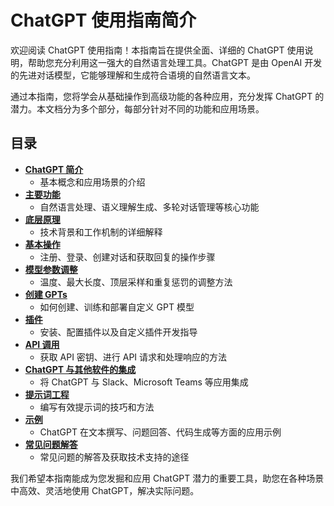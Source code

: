 # ChatGPT 使用指南简介

欢迎阅读 ChatGPT 使用指南！本指南旨在提供全面、详细的 ChatGPT 使用说明，帮助您充分利用这一强大的自然语言处理工具。ChatGPT 是由 OpenAI 开发的先进对话模型，它能够理解和生成符合语境的自然语言文本。

通过本指南，您将学会从基础操作到高级功能的各种应用，充分发挥 ChatGPT 的潜力。本文档分为多个部分，每部分针对不同的功能和应用场景。

## 目录

- [**ChatGPT 简介**](guide/ChatGPT-Introduction.md)
  - 基本概念和应用场景的介绍
- [**主要功能**](guide/ChatGPT-Key%20Features.md)
  - 自然语言处理、语义理解生成、多轮对话管理等核心功能
- [**底层原理**](guide/ChatGPT-Underlying%20Principles.md)
  - 技术背景和工作机制的详细解释
- [**基本操作**](guide/ChatGPT-Basic%20Operations.md)
  - 注册、登录、创建对话和获取回复的操作步骤
- [**模型参数调整**](guide/ChatGPT-Model%20Parameter%20Adjustment.md)
  - 温度、最大长度、顶层采样和重复惩罚的调整方法
- [**创建 GPTs**](guide/ChatGPT-Creating%20GPTs.md)
  - 如何创建、训练和部署自定义 GPT 模型
- [**插件**](guide/ChatGPT-Plugins.md)
  - 安装、配置插件以及自定义插件开发指导
- [**API 调用**](guide/ChatGPT-API%20Calls.md)
  - 获取 API 密钥、进行 API 请求和处理响应的方法
- [**ChatGPT 与其他软件的集成**](guide/ChatGPT%20+%20Other%20Software.md)
  - 将 ChatGPT 与 Slack、Microsoft Teams 等应用集成
- [**提示词工程**](guide/ChatGPT-Prompt%20Engineering.md)
  - 编写有效提示词的技巧和方法
- [**示例**](guide/ChatGPT-Examples.md)
  - ChatGPT 在文本撰写、问题回答、代码生成等方面的应用示例
- [**常见问题解答**](guide/ChatGPT-FAQ%20(Frequently%20Asked%20Questions).md)
  - 常见问题的解答及获取技术支持的途径

我们希望本指南能成为您发掘和应用 ChatGPT 潜力的重要工具，助您在各种场景中高效、灵活地使用 ChatGPT，解决实际问题。
